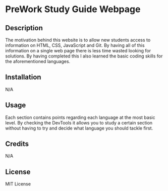 # PreWork Study Guide Webpage

## Description
The motivation behind this website is to allow new students access to information on HTML, CSS, JavaScript and Git. By having all of this information on a single web page there is less time wasted looking for solutions. By having completed this I also learned the basic coding skills for the aforementioned languages.

## Installation

N/A

## Usage

Each section contains points regarding each language at the most basic level. By checking the DevTools it allows you to study a certain section without having to try and decide what language you should tackle first.

## Credits

N/A

## License

MIT License
